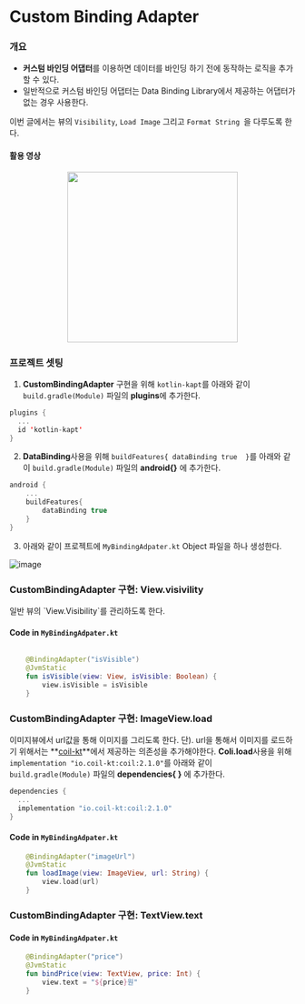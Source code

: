 # Custom Binding Adapter

### 개요
<p>

- **커스텀 바인딩 어댑터**를 이용하면 데이터를 바인딩 하기 전에 동작하는 로직을 추가할 수 있다.
- 일반적으로 커스텀 바인딩 어댑터는 Data Binding Library에서 제공하는 어댑터가 없는 경우 사용한다.

</p>

<p>

이번 글에서는 뷰의 `Visibility`, `Load Image` 그리고 `Format String `을 다루도록 한다.

</p>

#### 활용 영상

<p align="center">

  <img src="https://user-images.githubusercontent.com/40654227/176098331-f1ba9c44-1c5f-431d-888a-c33b39195b8c.gif" height=300/>
  
</p>

### 프로젝트 셋팅
1. **CustomBindingAdapter** 구현을 위해 `kotlin-kapt`를 아래와 같이 `build.gradle(Module)` 파일의 **plugins**에 추가한다.
```kotlin
plugins {  
  ...
  id 'kotlin-kapt'  
}
```

2. **DataBinding**사용을 위해 ``buildFeatures{ dataBinding true  }``를 아래와 같이 `build.gradle(Module)` 파일의 **android{}** 에 추가한다.
``` kotlin
android {
    ...
    buildFeatures{
        dataBinding true
    }
}
```

3. 아래와 같이 프로젝트에 `MyBindingAdpater.kt` Object 파일을 하나 생성한다.

![image](https://user-images.githubusercontent.com/40654227/176097174-f6bf57d8-99cb-4601-8152-de0dc0583360.png)


### CustomBindingAdapter 구현: View.visivility

<p>
  일반 뷰의 `View.Visibility`를 관리하도록 한다.
</p>  

#### Code in `MyBindingAdpater.kt`

``` kotlin

    @BindingAdapter("isVisible")
    @JvmStatic
    fun isVisible(view: View, isVisible: Boolean) {
        view.isVisible = isVisible
    }

```


### CustomBindingAdapter 구현: ImageView.load

<p>
  
  이미지뷰에서 url값을 통해 이미지를 그리도록 한다.
  단). url을 통해서 이미지를 로드하기 위해서는 **[coil-kt](https://github.com/coil-kt/coil)**에서 제공하는 의존성을 추가해야한다.
  **Coli.load**사용을 위해 ``implementation "io.coil-kt:coil:2.1.0"``를 아래와 같이 `build.gradle(Module)` 파일의 **dependencies{ }** 에 추가한다.
  ``` kotlin
  dependencies {
    ...
    implementation "io.coil-kt:coil:2.1.0"
  }
  
  ```
  
</p>  

#### Code in `MyBindingAdpater.kt`

<p>
  
``` kotlin
    @BindingAdapter("imageUrl")
    @JvmStatic
    fun loadImage(view: ImageView, url: String) {
        view.load(url)
    }
```
  
</p>

### CustomBindingAdapter 구현: TextView.text

#### Code in `MyBindingAdpater.kt`
``` kotlin
    @BindingAdapter("price")
    @JvmStatic
    fun bindPrice(view: TextView, price: Int) {
        view.text = "${price}원"
    }
```

